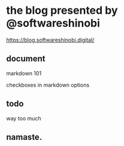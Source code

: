 # the blog presented by @softwareshinobi


https://blog.softwareshinobi.digital/

## document

markdown 101

checkboxes in markdown options

## todo

way too much

## namaste.
